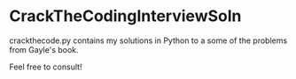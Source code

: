# CrackTheCodingInterviewSoln
crackthecode.py contains my solutions in Python to a some of the problems from Gayle's book.

Feel free to consult!
